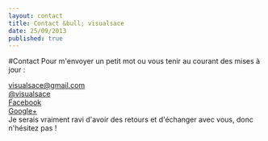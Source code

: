 ```yaml
---
layout: contact
title: Contact &bull; visualsace
date: 25/09/2013
published: true
---
```

#Contact
Pour m'envoyer un petit mot ou vous tenir au courant des mises à jour : 
<div class="contact">
	<div><span class="icon-webmail" title="Email"></span> <a href="mailto:visualsace@gmail.com">visualsace@gmail.com</a></div>
	<div><span class="icon-circletwitter" title="Twitter"></span> <a href="http://www.twitter.com/visualsace">@visualsace</a></div>
	<div><span class="icon-circlefacebook" title="Facebook"></span> <a href="https://www.facebook.com/pages/Visualsace/368229136640302">Facebook</a></div>
	<div><span class="icon-circlegoogleplus" title="Google+"></span> <a href="https://plus.google.com/103983383859924209383/">Google+</a></div>
</div>
Je serais vraiment ravi d'avoir des retours et d'échanger avec vous, donc n'hésitez pas !